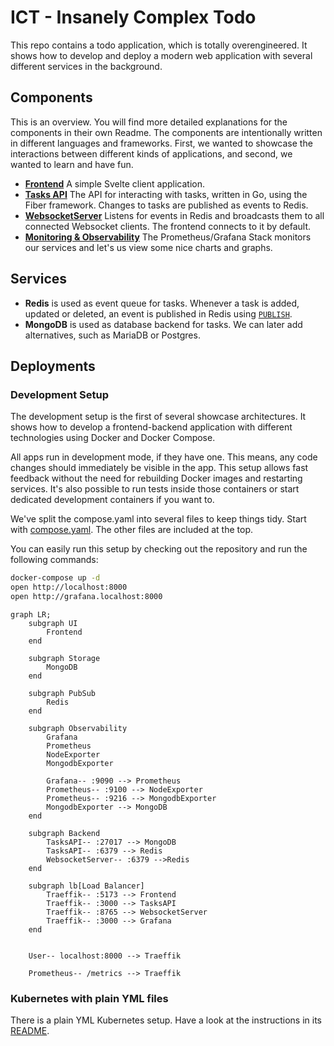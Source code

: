 # ICT - Insanely Complex Todo

This repo contains a todo application, which is totally overengineered. It shows how to develop
and deploy a modern web application with several different services in the background.

## Components

This is an overview. You will find more detailed explanations for the components in their own Readme. The components are intentionally written in different languages and frameworks. First, we wanted to showcase the interactions between different kinds of applications, and second, we wanted to learn and have fun.

- **[Frontend](./frontend/)** A simple Svelte client application.
- **[Tasks API](./backend/tasks/)** The API for interacting with tasks, written in Go, using the Fiber framework. Changes to tasks are published as events to Redis.
- **[WebsocketServer](./backend/websocket-server/)** Listens for events in Redis and broadcasts them to all connected Websocket clients. The frontend connects to it by default.
- **[Monitoring & Observability](./observability/)** The Prometheus/Grafana Stack monitors our services and let's us view some nice charts and graphs.

## Services

- **Redis** is used as event queue for tasks. Whenever a task is added, updated or deleted, an event is published in Redis using [`PUBLISH`](https://redis.io/docs/latest/commands/publish/).
- **MongoDB** is used as database backend for tasks. We can later add alternatives, such as MariaDB or Postgres.

## Deployments

### Development Setup

The development setup is the first of several showcase architectures. It shows how to develop a frontend-backend application with different technologies using Docker and Docker Compose.

All apps run in development mode, if they have one. This means, any code changes should immediately be visible in the app. This setup allows fast feedback without the need for rebuilding Docker images and restarting services. It's also possible to run tests inside those containers or start dedicated development containers if you want to.

We've split the compose.yaml into several files to keep things tidy. Start with [compose.yaml](./compose.yaml). The other files are included at the top.

You can easily run this setup by checking out the repository and run the following commands:

```sh
docker-compose up -d
open http://localhost:8000
open http://grafana.localhost:8000
```

```mermaid
graph LR;
    subgraph UI
        Frontend
    end

    subgraph Storage
        MongoDB
    end

    subgraph PubSub
        Redis
    end

    subgraph Observability
        Grafana
        Prometheus
        NodeExporter
        MongodbExporter

        Grafana-- :9090 --> Prometheus
        Prometheus-- :9100 --> NodeExporter
        Prometheus-- :9216 --> MongodbExporter
        MongodbExporter --> MongoDB
    end

    subgraph Backend
        TasksAPI-- :27017 --> MongoDB
        TasksAPI-- :6379 --> Redis
        WebsocketServer-- :6379 -->Redis
    end

    subgraph lb[Load Balancer]
        Traeffik-- :5173 --> Frontend
        Traeffik-- :3000 --> TasksAPI
        Traeffik-- :8765 --> WebsocketServer
        Traeffik-- :3000 --> Grafana
    end


    User-- localhost:8000 --> Traeffik

    Prometheus-- /metrics --> Traeffik
```

### Kubernetes with plain YML files

There is a plain YML Kubernetes setup. Have a look at the instructions in its [README](./k8s/README.md).
